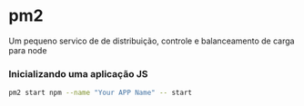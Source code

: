 # pm2
Um pequeno servico de de distribuição, controle e balanceamento de carga para node

### Inicializando uma aplicação JS
```sh
pm2 start npm --name "Your APP Name" -- start
```